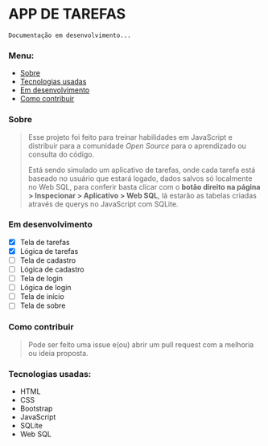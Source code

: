 # APP DE TAREFAS
`Documentação em desenvolvimento...`
### Menu:
- <a href="#sobre">Sobre</a>
- <a href="#tecnologiasUsadas">Tecnologias usadas</a>
- <a href="#emDesenvolvimento">Em desenvolvimento</a>
- <a href="#comoContribuir">Como contribuir</a>

### <p id="sobre">Sobre</p>
> Esse projeto foi feito para treinar habilidades em JavaScript e distribuir para a comunidade <i>Open Source</i> para o aprendizado ou consulta do código.</p>
> Está sendo simulado um aplicativo de tarefas, onde cada tarefa está baseado no usuário que estará logado, dados salvos só localmente no Web SQL, para conferir basta clicar com o <strong>botão direito na página > Inspecionar > Aplicativo > Web SQL</strong>, lá estarão as tabelas criadas através de querys no JavaScript com SQLite.

### <p id="emDesenvolvimento">Em desenvolvimento</p>
- [x] Tela de tarefas
- [x] Lógica de tarefas
- [ ] Tela de cadastro
- [ ] Lógica de cadastro
- [ ] Tela de login
- [ ] Lógica de login
- [ ] Tela de início
- [ ] Tela de sobre

### <p id="comoContribuir">Como contribuir</p>
> Pode ser feito uma issue e(ou) abrir um pull request com a melhoria ou ideia proposta.

### <p id="tecnologiasUsadas">Tecnologias usadas:</p>
- HTML
- CSS
- Bootstrap
- JavaScript
- SQLite
- Web SQL
